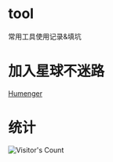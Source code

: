 # tool
常用工具使用记录&amp;填坑



# 加入星球不迷路
[Humenger](https://github.com/Humenger)
# 统计
![Visitor's Count](https://profile-counter.glitch.me/Humenger_tool/count.svg)


